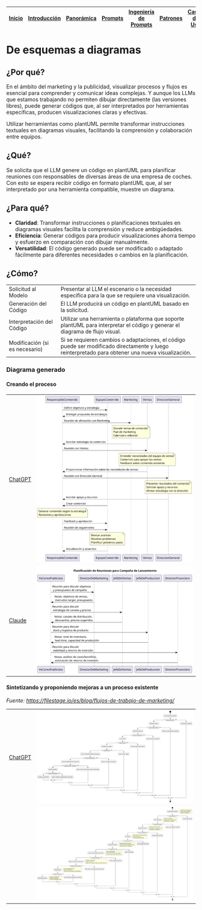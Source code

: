 <div align=right>

|[Inicio](/README.md)|[Introducción](/documentos/intro.md)|[Panorámica](/documentos/panorámica.md)|[Prompts](/documentos/prompts/README.md)|[Ingeniería de Prompts](/documentos/ingenieriaDePrompts/README.md)|[Patrones](/documentos/ingenieriaDePrompts/patrones/README.md)|[Casos de Uso](/documentos/casosDeUso/README.md)|
|-|-|-|-|-|-|-

</div>

# De esquemas a diagramas

## ¿Por qué?

En el ámbito del marketing y la publicidad, visualizar procesos y flujos es esencial para comprender y comunicar ideas complejas. Y aunque los LLMs que estamos trabajando no permiten dibujar directamente (las versiones libres), puede generar códigos que, al ser interpretados por herramientas específicas, producen visualizaciones claras y efectivas.

Utilizar herramientas como plantUML permite transformar instrucciones textuales en diagramas visuales, facilitando la comprensión y colaboración entre equipos.

## ¿Qué?

Se solicita que el LLM genere un código en plantUML para planificar reuniones con responsables de diversas áreas de una empresa de coches. Con esto se espera recibir código en formato plantUML que, al ser interpretado por una herramienta compatible, muestre un diagrama.

## ¿Para qué?

- **Claridad**: Transformar instrucciones o planificaciones textuales en diagramas visuales facilita la comprensión y reduce ambigüedades.
- **Eficiencia**: Generar códigos para producir visualizaciones ahorra tiempo y esfuerzo en comparación con dibujar manualmente.
- **Versatilidad**: El código generado puede ser modificado o adaptado fácilmente para diferentes necesidades o cambios en la planificación.

## ¿Cómo?

|||
|-|-|
Solicitud al Modelo|Presentar al LLM el escenario o la necesidad específica para la que se requiere una visualización.
Generación del Código|El LLM producirá un código en plantUML basado en la solicitud.
Interpretación del Código|Utilizar una herramienta o plataforma que soporte plantUML para interpretar el código y generar el diagrama de flujo visual.
Modificación (si es necesario)|Si se requieren cambios o adaptaciones, el código puede ser modificado directamente y luego reinterpretado para obtener una nueva visualización.

### Diagrama generado

#### Creando el proceso

|||
|-|-|
[ChatGPT](https://chat.openai.com/share/07c15419-e600-421c-906a-8a3d9a87a81b)|![](/documentos/imagenes/modelosUML/esquemaDiagramasChatGPT.svg)|
[Claude](https://claude.ai/chat/e82eecd2-9833-4c0e-b634-2156e35e3750)|![](/documentos/imagenes/modelosUML/esquemaDiagramasClaude.svg)


#### Sintetizando y proponiendo mejoras a un proceso existente

*Fuente: https://filestage.io/es/blog/flujos-de-trabajo-de-marketing/*

|||
|-|-|
[ChatGPT](https://chat.openai.com/share/a28277fc-807a-4227-967a-cf1ad92cd288)|![](/documentos/imagenes/modelosUML/esquemaDiagramas002ChatGPT.svg)
||![](/documentos/imagenes/modelosUML/esquemaDiagramas002MejoradoChatGPT.png)|
